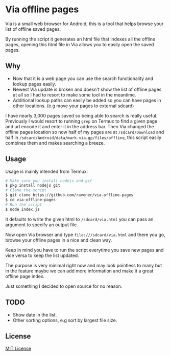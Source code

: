 # Via offline pages
Via is a small web browser for Android, this is a tool that helps browse your list of offline saved pages.

By running the script it generates an html file that indexes all the offline pages, opening this html file in Via allows you to easily open the saved pages.

## Why
- Now that it is a web page you can use the search functionality and lookup pages easily.
- Newest Via update is broken and doesn't show the list of offline pages at all so I had to resort to make some tool in the meantime.
- Additional lookup paths can easily be added so you can have pages in other locations. (e.g move your pages to external sdcard)

I have nearly 3,000 pages saved so being able to search is really useful. Previously I would resort to running `grep` on Termux to find a given page and url encode it and enter it in the address bar. Then Via changed the offline pages location so now half of my pages are at `/sdcard/Download` and half in `/sdcard/Android/data/mark.via.gp/files/offline`, this script easily combines them and makes searching a breeze.

## Usage
Usage is mainly intended from Termux.

```sh
# Make sure you install nodejs and git
$ pkg install nodejs git
# Clone the script
$ git clone https://github.com/ravener/via-offline-pages
$ cd via-offline-pages
# Run the script
$ node index.js
```
It defaults to write the given html to `/sdcard/via.html` you can pass an argument to specify an output file.

Now open Via browser and type `file:///sdcard/via.html` and there you go, browse your offline pages in a nice and clean way.

Keep in mind you have to run the script everytime you save new pages and vice versa to keep the list updated.

The purpose is very minimal right now and may look pointless to many but in the feature maybe we can add more information and make it a great offline page index.

Just something I decided to open source for no reason.

## TODO
- Show date in the list.
- Other sorting options, e.g sort by largest file size.

## License
[MIT License](LICENSE)
